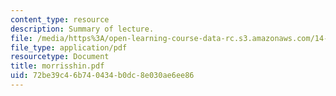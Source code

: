 ```yaml
---
content_type: resource
description: Summary of lecture.
file: /media/https%3A/open-learning-course-data-rc.s3.amazonaws.com/14-462-advanced-macroeconomics-ii-spring-2004/72be39c46b740434b0dc8e030ae6ee86_morrisshin.pdf
file_type: application/pdf
resourcetype: Document
title: morrisshin.pdf
uid: 72be39c4-6b74-0434-b0dc-8e030ae6ee86
---
```

